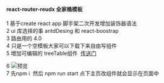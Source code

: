 #### react-router-reudx 全家桶模板  
 1 基于create react app 脚手架二次开发增加装饰器语法   
 2 ui 库选择的事 antdDesing 和 react-boostrap   
 3 路由用的 4.0  
 4 只是一个空模板大家可以下载下来自由写组件   
 5 增加可编辑的 treeTable组件
  [传送门](https://yuhaiyang1.github.io)  
  
 6 ![预览](http://wx3.sinaimg.cn/mw690/0060lm7Tly1fqa0m7ppn5j30z30dsjtc.jpg)  
 7 先npm i  然后 npm run start 点下主页改组件就会显示在页面中
 
